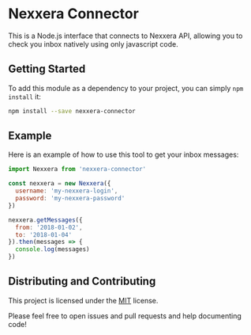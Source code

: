 # Nexxera Connector
This is a Node.js interface that connects to Nexxera API, allowing you to check you inbox natively using only javascript code.

## Getting Started
To add this module as a dependency to your project, you can simply `npm install` it:

``` bash
npm install --save nexxera-connector
```

## Example
Here is an example of how to use this tool to get your inbox messages:

``` javascript
import Nexxera from 'nexxera-connector'

const nexxera = new Nexxera({
  username: 'my-nexxera-login',
  password: 'my-nexxera-password'
})

nexxera.getMessages({
  from: '2018-01-02',
  to: '2018-01-04'
}).then(messages => {
  console.log(messages)
})

```

## Distributing and Contributing

This project is licensed under the [MIT](https://opensource.org/licenses/MIT) license.

Please feel free to open issues and pull requests and help documenting code!